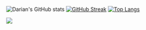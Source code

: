 ![Darian's GitHub stats](https://github-readme-stats.vercel.app/api?username=darian-catalin-cucer&show_icons=true&theme=transparent)
[![GitHub Streak](http://github-readme-streak-stats.herokuapp.com?user=darian-catalin-cucer&theme=dark&background=000000)](https://git.io/streak-stats)
[![Top Langs](https://github-readme-stats.vercel.app/api/top-langs/?username=darian-catalin-cucer&layout=compact&theme=vision-friendly-dark)](https://github.com/anuraghazra/github-readme-stats)

<img src="https://komarev.com/ghpvc/?username=cucerdariancatalin&&style=flat-square" align="center" />
